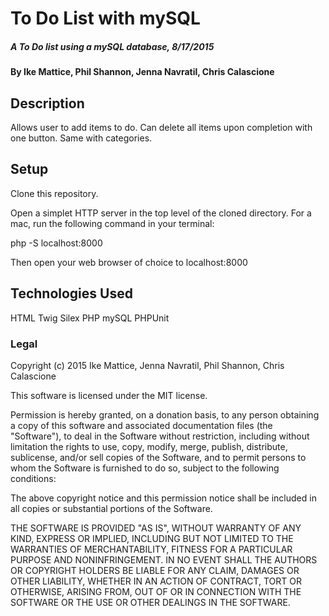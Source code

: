 # To Do List with mySQL

#####  A To Do list using a mySQL database, 8/17/2015

#### By Ike Mattice, Phil Shannon, Jenna Navratil, Chris Calascione

## Description

Allows user to add items to do.  Can delete all items upon completion with one button. Same with categories.

## Setup

Clone this repository.

Open a simplet HTTP server in the top level of the cloned directory.  For a mac, run the following command in your terminal:

php -S localhost:8000

Then open your web browser of choice to localhost:8000

## Technologies Used

HTML
Twig
Silex
PHP
mySQL
PHPUnit

### Legal

Copyright (c) 2015 Ike Mattice, Jenna Navratil, Phil Shannon, Chris Calascione

This software is licensed under the MIT license.

Permission is hereby granted, on a donation basis, to any person obtaining a copy of this software and associated documentation files (the "Software"), to deal in the Software without restriction, including without limitation the rights to use, copy, modify, merge, publish, distribute, sublicense, and/or sell copies of the Software, and to permit persons to whom the Software is furnished to do so, subject to the following conditions:

The above copyright notice and this permission notice shall be included in all copies or substantial portions of the Software.

THE SOFTWARE IS PROVIDED "AS IS", WITHOUT WARRANTY OF ANY KIND, EXPRESS OR IMPLIED, INCLUDING BUT NOT LIMITED TO THE WARRANTIES OF MERCHANTABILITY, FITNESS FOR A PARTICULAR PURPOSE AND NONINFRINGEMENT. IN NO EVENT SHALL THE AUTHORS OR COPYRIGHT HOLDERS BE LIABLE FOR ANY CLAIM, DAMAGES OR OTHER LIABILITY, WHETHER IN AN ACTION OF CONTRACT, TORT OR OTHERWISE, ARISING FROM, OUT OF OR IN CONNECTION WITH THE SOFTWARE OR THE USE OR OTHER DEALINGS IN THE SOFTWARE.

